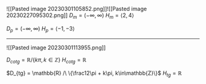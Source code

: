![[Pasted image 20230301105852.png]]![[Pasted image 20230227095302.png]]
$D_m=(-\infty, \infty)$
$H_m=\langle 2, 4 \rangle$

$D_p=(-\infty, \infty)$
$H_p=\langle-1,-3 \rangle$

---

![[Pasted image 20230301113955.png]]

$D_{cotg} = \mathbb{R} / \{k\pi, k\in\mathbb{Z}\}$
$H_{cotg}=\mathbb{R}$


$D_{tg} = \mathbb{R} /\ \{\frac12\pi + k\pi, k\in\mathbb{Z}\}$
$H_{tg}=\mathbb{R}$

